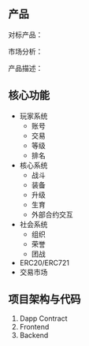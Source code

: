 ## 产品

对标产品：



市场分析：



产品描述：



## 核心功能

- 玩家系统
  - 账号
  - 交易
  - 等级
  - 排名
- 核心系统
  - 战斗
  - 装备
  - 升级
  - 生育
  - 外部合约交互
- 社会系统
  - 组织
  - 荣誉
  - 团战
- ERC20/ERC721
- 交易市场

## 项目架构与代码

1. Dapp Contract
2. Frontend
3. Backend